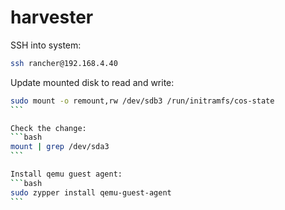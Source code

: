 # harvester

SSH into system:
```bash
ssh rancher@192.168.4.40
```

Update mounted disk to read and write:
````bash
sudo mount -o remount,rw /dev/sdb3 /run/initramfs/cos-state
```

Check the change:
```bash
mount | grep /dev/sda3
```

Install qemu guest agent:
```bash
sudo zypper install qemu-guest-agent
```



